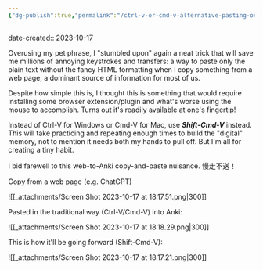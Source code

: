 ```yaml
---
{"dg-publish":true,"permalink":"/ctrl-v-or-cmd-v-alternative-pasting-only-the-plain-text-with-shift-cmd-v/","noteIcon":"2"}
---
```


date-created:: 2023-10-17

Overusing my pet phrase, I "stumbled upon" again a neat trick that will save me millions of annoying keystrokes and transfers: a way to paste only the plain text without the fancy HTML formatting when I copy something from a web page, a dominant source of information for most of us.

Despite how simple this is, I thought this is something that would require installing some browser extension/plugin and what's worse using the mouse to accomplish. Turns out it's readily available at one's fingertip!

Instead of Ctrl-V for Windows or Cmd-V for Mac, use ***Shift-Cmd-V*** instead. This will take practicing and repeating enough times to build the "digital" memory, not to mention it needs both my hands to pull off. But I'm all for creating a tiny habit.

I bid farewell to this web-to-Anki copy-and-paste nuisance. 慢走不送！

Copy from a web page (e.g. ChatGPT)

![[_attachments/Screen Shot 2023-10-17 at 18.17.51.png\|300]]

Pasted in the traditional way (Ctrl-V/Cmd-V) into Anki:

![[_attachments/Screen Shot 2023-10-17 at 18.18.29.png\|300]]

This is how it'll be going forward (Shift-Cmd-V):

![[_attachments/Screen Shot 2023-10-17 at 18.17.21.png\|300]]